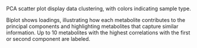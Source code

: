 PCA scatter plot display data clustering, with colors indicating sample type.

Biplot shows loadings, illustrating how each metabolite contributes to the principal components and highlighting metabolites that capture similar information. Up to 10 metabolites with the highest correlations with the first or second component are labeled.